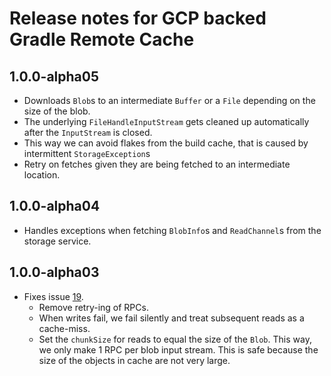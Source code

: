# Release notes for GCP backed Gradle Remote Cache

## 1.0.0-alpha05

- Downloads `Blob`s to an intermediate `Buffer` or a `File` depending on the size of the blob.
- The underlying `FileHandleInputStream` gets cleaned up automatically after the `InputStream` is closed.
- This way we can avoid flakes from the build cache, that is caused by intermittent `StorageException`s 
- Retry on fetches given they are being fetched to an intermediate location.

## 1.0.0-alpha04

- Handles exceptions when fetching `BlobInfo`s and `ReadChannel`s from the storage service.

## 1.0.0-alpha03

- Fixes issue [19](https://github.com/androidx/gcp-gradle-build-cache/issues/19).
    - Remove retry-ing of RPCs.
    - When writes fail, we fail silently and treat subsequent reads as a cache-miss.
    - Set the `chunkSize` for reads to equal the size of the `Blob`.
      This way, we only make 1 RPC per blob input stream. This is safe because
      the size of the objects in cache are not very large.